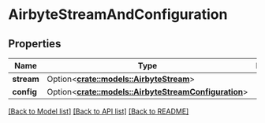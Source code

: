 # AirbyteStreamAndConfiguration

## Properties

Name | Type | Description | Notes
------------ | ------------- | ------------- | -------------
**stream** | Option<[**crate::models::AirbyteStream**](AirbyteStream.md)> |  | [optional]
**config** | Option<[**crate::models::AirbyteStreamConfiguration**](AirbyteStreamConfiguration.md)> |  | [optional]

[[Back to Model list]](../README.md#documentation-for-models) [[Back to API list]](../README.md#documentation-for-api-endpoints) [[Back to README]](../README.md)


